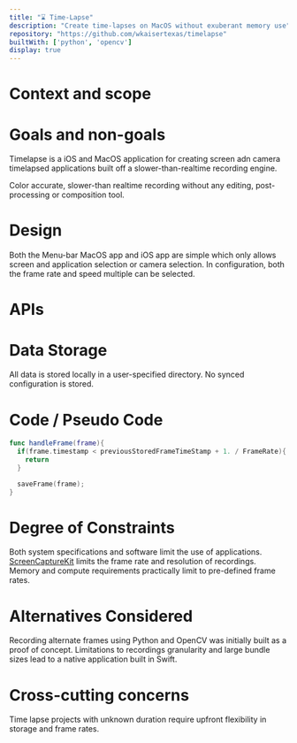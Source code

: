 ```yaml
---
title: "⌛️ Time-Lapse"
description: "Create time-lapses on MacOS without exuberant memory use"
repository: "https://github.com/wkaisertexas/timelapse"
builtWith: ['python', 'opencv']
display: true
---
```


# Context and scope



# Goals and non-goals

Timelapse is a iOS and MacOS application for creating screen adn camera timelapsed applications built off a slower-than-realtime recording engine.

Color accurate, slower-than realtime recording without any editing, post-processing or composition tool.

# Design

Both the Menu-bar MacOS app and iOS app are simple which only allows screen and application selection or camera selection. In configuration, both the frame rate and speed multiple can be selected.

# APIs


# Data Storage

All data is stored locally in a user-specified directory. No synced configuration is stored.

# Code / Pseudo Code

```swift
func handleFrame(frame){
  if(frame.timestamp < previousStoredFrameTimeStamp + 1. / FrameRate){
    return
  }

  saveFrame(frame);  
}
```

# Degree of Constraints

Both system specifications and software limit the use of applications. [ScreenCaptureKit](https://developer.apple.com/documentation/screencapturekit/) limits the frame rate and resolution of recordings. Memory and compute requirements practically limit to pre-defined frame rates.

# Alternatives Considered

Recording alternate frames using Python and OpenCV was initially built as a proof of concept. Limitations to recordings granularity and large bundle sizes lead to a native application built in Swift. 

# Cross-cutting concerns

Time lapse projects with unknown duration require upfront flexibility in storage and frame rates.
